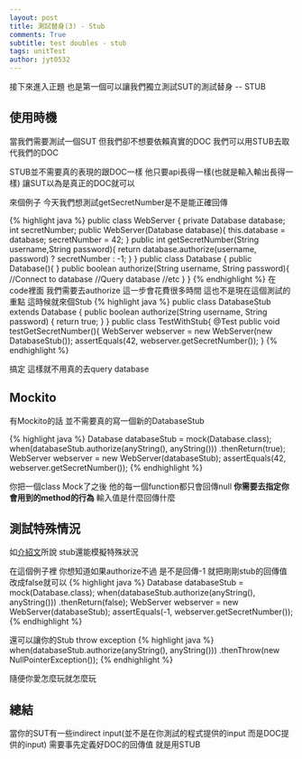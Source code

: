 ```yaml
---
layout: post
title: 測試替身(3) - Stub
comments: True 
subtitle: test doubles - stub
tags: unitTest
author: jyt0532
---
```


接下來進入正題 也是第一個可以讓我們獨立測試SUT的測試替身 -- STUB

## 使用時機

當我們需要測試一個SUT 但我們卻不想要依賴真實的DOC 我們可以用STUB去取代我們的DOC

STUB並不需要真的表現的跟DOC一樣 他只要api長得一樣(也就是輸入輸出長得一樣) 讓SUT以為是真正的DOC就可以

來個例子 今天我們想測試getSecretNumber是不是能正確回傳

{% highlight java %}
public class WebServer {
  private Database database;
  int secretNumber;
  public WebServer(Database database){
    this.database = database;
    secretNumber = 42;
  }
  public int getSecretNumber(String username,String password){
    return database.authorize(username, password) ? 
	secretNumber : -1;
  }
}
public class Database {
  public Database(){
  }
  public boolean authorize(String username, String password){
    //Connect to database
    //Query database
    //etc
  } 
}
{% endhighlight %}
在code裡面 我們需要去authorize 這一步會花費很多時間
這也不是現在這個測試的重點
這時候就來個Stub
{% highlight java %}
public class DatabaseStub extends Database {
  public boolean authorize(String username, String password) {
    return true;
  }
}
public class TestWithStub{
  @Test
  public void testGetSecretNumber(){
    WebServer webserver = new WebServer(new DatabaseStub());
    assertEquals(42, webserver.getSecretNumber());
  }
{% endhighlight %}

搞定 這樣就不用真的去query database

## Mockito

有Mockito的話 並不需要真的寫一個新的DatabaseStub

{% highlight java %}
Database databaseStub = mock(Database.class);
when(databaseStub.authorize(anyString(), anyString()))
    .thenReturn(true);
WebServer webserver = new WebServer(databaseStub);
assertEquals(42, webserver.getSecretNumber());
{% endhighlight %}

你把一個class Mock了之後 他的每一個function都只會回傳null
**你需要去指定你會用到的method的行為** 輸入值是什麼回傳什麼

## 測試特殊情況

如[介紹文](/2017/12/15/test-doubles/)所說 stub還能模擬特殊狀況

在這個例子裡 你想知道如果authorize不過 是不是回傳-1
就把剛剛stub的回傳值改成false就可以 
{% highlight java %}
Database databaseStub = mock(Database.class);
when(databaseStub.authorize(anyString(), anyString()))
    .thenReturn(false);
WebServer webserver = new WebServer(databaseStub);
assertEquals(-1, webserver.getSecretNumber());
{% endhighlight %}

還可以讓你的Stub throw exception
{% highlight java %}
when(databaseStub.authorize(anyString(), anyString()))
  .thenThrow(new NullPointerException());
{% endhighlight %}

隨便你愛怎麼玩就怎麼玩

## 總結

當你的SUT有一些indirect input(並不是在你測試的程式提供的input 而是DOC提供的input) 需要事先定義好DOC的回傳值 就是用STUB

